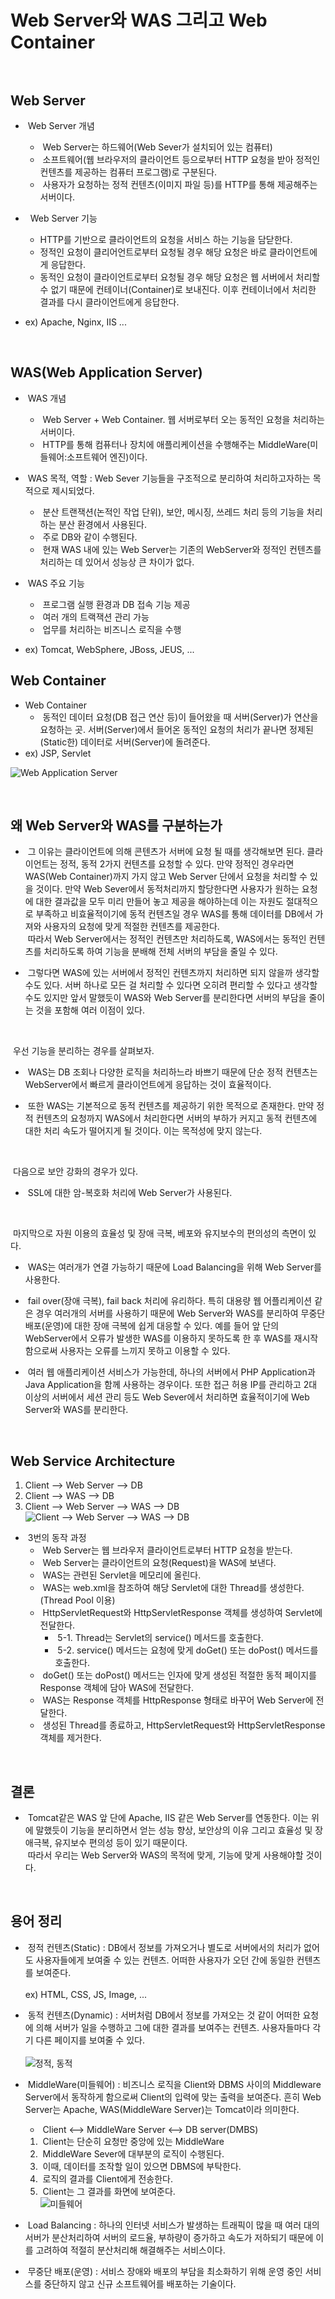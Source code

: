# Web Server와 WAS 그리고 Web Container<br><br>

## Web Server<br>
- &nbsp;Web Server 개념<br>
   - &nbsp;Web Server는 하드웨어(Web Sever가 설치되어 있는 컴퓨터)
   - &nbsp;소프트웨어(웹 브라우저의 클라이언트 등으로부터 HTTP 요청을 받아 정적인 컨텐츠를 제공하는 컴퓨터 프로그램)로 구분된다.
   - &nbsp;사용자가 요청하는 정적 컨텐츠(이미지 파일 등)를 HTTP를 통해 제공해주는 서버이다. 

- &nbsp; Web Server 기능<br>
   - HTTP를 기반으로 클라이언트의 요청을 서비스 하는 기능을 담닫한다.
   - 정적인 요청이 클리어언트로부터 요청될 경우 해당 요청은 바로 클라이언트에게 응답한다.
   - 동적인 요청이 클라이언트로부터 요청될 경우 해당 요청은 웹 서버에서 처리할 수 없기 때문에 컨테이너(Container)로 보내진다. 이후 컨테이너에서 처리한 결과를 다시 클라이언트에게 응답한다.


- ex) Apache, Nginx, IIS ...

<br>

## WAS(Web Application Server)<br>
- &nbsp;WAS 개념<br>
   - &nbsp;Web Server + Web Container. 웹 서버로부터 오는 동적인 요청을 처리하는 서버이다.
   - &nbsp;HTTP를 통해 컴퓨터나 장치에 애플리케이션을 수행해주는 MiddleWare(미들웨어:소프트웨어 엔진)이다.

- &nbsp;WAS 목적, 역할 : Web Sever 기능들을 구조적으로 분리하여 처리하고자하는 목적으로 제시되었다.<br>
   - &nbsp;분산 트랜잭션(논적인 작업 단위), 보안, 메시징, 쓰레드 처리 등의 기능을 처리하는 분산 환경에서 사용된다.
   - &nbsp;주로 DB와 같이 수행된다.
   - &nbsp;현재 WAS 내에 있는 Web Server는 기존의 WebServer와 정적인 컨텐츠를 처리하는 데 있어서 성능상 큰 차이가 없다.

- &nbsp;WAS 주요 기능<br>
   - &nbsp;프로그램 실행 환경과 DB 접속 기능 제공
   - &nbsp;여러 개의 트랙잭션 관리 가능
   - &nbsp;업무를 처리하는 비즈니스 로직을 수행
   
- ex) Tomcat, WebSphere, JBoss, JEUS, ...           


## Web Container<br>
- Web Container<br>
   - &nbsp;동적인 데이터 요청(DB 접근 연산 등)이 들어왔을 때 서버(Server)가 연산을 요청하는 곳.
서버(Server)에서 들어온 동적인 요청의 처리가 끝나면 정제된(Static한) 데이터로 서버(Server)에 돌려준다.
- ex) JSP, Servlet

![Web Application Server](https://gmlwjd9405.github.io/images/web/webserver-vs-was1.png)<br>

<br>

## 왜 Web Server와 WAS를 구분하는가<br>
- &nbsp;그 이유는 클라이언트에 의해 콘텐츠가 서버에 요청 될 때를 생각해보면 된다. 클라이언트는 정적, 동적 2가지 컨텐츠를 요청할 수 있다. 만약 정적인 경우라면 WAS(Web Container)까지 가지 않고 Web Server 단에서 요청을 처리할 수 있을 것이다. 만약 Web Sever에서 동적처리까지 할당한다면 사용자가 원하는 요청에 대한 결과값을 모두 미리 만들어 놓고 제공을 해야하는데 이는 자원도 절대적으로 부족하고 비효율적이기에 동적 컨텐츠일 경우 WAS를 통해 데이터를 DB에서 가져와 사용자의 요청에 맞게 적절한 컨텐츠를 제공한다. <br>&nbsp;따라서 Web Server에서는 정적인 컨텐츠만 처리하도록, WAS에서는 동적인 컨텐츠를 처리하도록 하여 기능을 분배해 전체 서버의 부담을 줄일 수 있다.

- &nbsp;그렇다면 WAS에 있는 서버에서 정적인 컨텐츠까지 처리하면 되지 않을까 생각할 수도 있다. 서버 하나로 모든 걸 처리할 수 있다면 오히려 편리할 수 있다고 생각할 수도 있지만 앞서 말했듯이 WAS와 Web Server를 분리한다면 서버의 부담을 줄이는 것을 포함해 여러 이점이 있다.<br>

<br>

&nbsp;우선 기능을 분리하는 경우를 살펴보자.<br>

   - &nbsp;WAS는 DB 조회나 다양한 로직을 처리하느라 바쁘기 때문에 단순 정적 컨텐츠는 WebServer에서 빠르게 클라이언트에게 응답하는 것이 효율적이다.

   - &nbsp;또한 WAS는 기본적으로 동적 컨텐츠를 제공하기 위한 목적으로 존재한다. 만약 정적 컨텐츠의 요청까지 WAS에서 처리한다면 서버의 부하가 커지고 동적 컨텐츠에 대한 처리 속도가 떨어지게 될 것이다. 이는 목적성에 맞지 않는다. 

<br>

&nbsp;다음으로 보안 강화의 경우가 있다.<br>
   - &nbsp;SSL에 대한 암-복호화 처리에 Web Server가 사용된다.

<br>

&nbsp;마지막으로 자원 이용의 효율성 및 장애 극복, 베포와 유지보수의 편의성의 측면이 있다.<br>

   - &nbsp;WAS는 여러개가 연결 가능하기 때문에 Load Balancing을 위해 Web Server를 사용한다.
   
   - &nbsp;fail over(장애 극복), fail back 처리에 유리하다. 특히 대용량 웹 어플리케이션 같은 경우 여러개의 서버를 사용하기 때문에 Web Server와 WAS를 분리하여 무중단 배포(운영)에 대한 장애 극복에 쉽게 대응할 수 있다. 예를 들어 앞 단의 WebServer에서 오류가 발생한 WAS를 이용하지 못하도록 한 후 WAS를 재시작함으로써 사용자는 오류를 느끼지 못하고 이용할 수 있다.
   
   - &nbsp;여러 웹 애플리케이션 서비스가 가능한데, 하나의 서버에서 PHP Application과 Java Application을 함께 사용하는 경우이다. 또한 접근 허용 IP를 관리하고 2대 이상의 서버에서 세션 관리 등도 Web Sever에서 처리하면 효율적이기에 Web Server와 WAS를 분리한다.
   
<br>

## Web Service Architecture<br>
1. Client --> Web Server --> DB
2. Client --> WAS --> DB
3. Client --> Web Server --> WAS --> DB
![Client --> Web Server --> WAS --> DB](https://gmlwjd9405.github.io/images/web/web-service-architecture.png)<br>


- &nbsp;3번의 동작 과정<br>
   - &nbsp;Web Server는 웹 브라우저 클라이언트로부터 HTTP 요청을 받는다.
   - &nbsp;Web Server는 클라이언트의 요청(Request)을 WAS에 보낸다.
   - &nbsp;WAS는 관련된 Servlet을 메모리에 올린다.
   - &nbsp;WAS는 web.xml을 참조하여 해당 Servlet에 대한 Thread를 생성한다. (Thread Pool 이용)
   - &nbsp;HttpServletRequest와 HttpServletResponse 객체를 생성하여 Servlet에 전달한다.
      - &nbsp;5-1. Thread는 Servlet의 service() 메서드를 호출한다.
      - &nbsp;5-2. service() 메서드는 요청에 맞게 doGet() 또는 doPost() 메서드를 호출한다.
   - &nbsp;doGet() 또는 doPost() 메서드는 인자에 맞게 생성된 적절한 동적 페이지를 Response 객체에 담아 WAS에 전달한다.
   - &nbsp;WAS는 Response 객체를 HttpResponse 형태로 바꾸어 Web Server에 전달한다.
   - &nbsp;생성된 Thread를 종료하고, HttpServletRequest와 HttpServletResponse 객체를 제거한다.

<br>

## 결론
- &nbsp;Tomcat같은 WAS 앞 단에 Apache, IIS 같은 Web Server를 연동한다. 이는 위에 말했듯이 기능을 분리하면서 얻는 성능 향상, 보안상의 이유 그리고 효율성 및 장애극복, 유지보수 편의성 등이 있기 때문이다.<br>
&nbsp;따라서 우리는 Web Server와 WAS의 목적에 맞게, 기능에 맞게 사용해야할 것이다.

<br>

## 용어 정리<br>
- &nbsp;정적 컨텐츠(Static) : DB에서 정보를 가져오거나 별도로 서버에서의 처리가 없어도 사용자들에게 보여줄 수 있는 컨텐츠. 어떠한 사용자가 오던 간에 동일한 컨텐츠를 보여준다.<br>     
ex) HTML, CSS, JS, Image, ...

- &nbsp;동적 컨텐츠(Dynamic) : 서버처럼 DB에서 정보를 가져오는 것 같이 어떠한 요청에 의해 서버가 일을 수행하고 그에 대한 결과를 보여주는 컨텐츠. 사용자들마다 각기 다른 페이지를 보여줄 수 있다.<br>     
![정적, 동적](https://gmlwjd9405.github.io/images/web/static-vs-dynamic.png)<br>

- &nbsp;MiddleWare(미들웨어) : 비즈니스 로직을 Client와 DBMS 사이의 Middleware Server에서 동작하게 함으로써 Client의 입력에 맞는 출력을 보여준다. 흔히 Web Server는 Apache, WAS(MiddleWare Server)는 Tomcat이라 의미한다.<br>
   - &nbsp;Client <--> MiddleWare Server <--> DB server(DMBS)
   1. &nbsp;Client는 단순히 요청만 중앙에 있는 MiddleWare
   2. &nbsp;MiddleWare Sever에 대부분의 로직이 수행된다.
   3. &nbsp;이때, 데이터를 조작할 일이 있으면 DBMS에 부탁한다.
   4. &nbsp;로직의 결과를 Client에게 전송한다.
   5. &nbsp;Client는 그 결과를 화면에 보여준다.<br> 
![미들웨어](https://mblogthumb-phinf.pstatic.net/20160707_205/kbh3983_1467881125343z0GAF_PNG/aa.PNG?type=w2)<br>

- &nbsp;Load Balancing : 하나의 인터넷 서비스가 발생하는 트래픽이 많을 때 여러 대의 서버가 분산처리하여 서버의 로드율, 부하량이 증가하고 속도가 저하되기 때문에 이를 고려하여 적절히 분산처리해 해결해주는 서비스이다.<br>

- &nbsp;무중단 배포(운영) : 서비스 장애와 배포의 부담을 최소화하기 위해 운영 중인 서비스를 중단하지 않고 신규 소프트웨어를 배포하는 기술이다.
